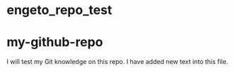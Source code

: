 # engeto_repo_test
# my-github-repo
I will test my Git knowledge on this repo.
I have added new text into this file.